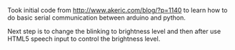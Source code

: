 Took initial code from http://www.akeric.com/blog/?p=1140 to learn how to do basic serial communication between arduino and python. 

Next step is to change the blinking to brightness level and then after use HTML5 speech input to control the brightness level.
